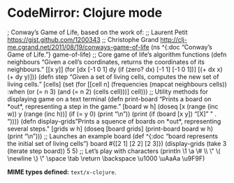CodeMirror: Clojure mode
========================

; Conway’s Game of Life, based on the work of: ;; Laurent Petit https://gist.github.com/1200343 ;; Christophe Grand http://clj-me.cgrand.net/2011/08/19/conways-game-of-life (ns ^{:doc “Conway’s Game of Life.”} game-of-life) ;; Core game of life’s algorithm functions (defn neighbours “Given a cell’s coordinates, returns the coordinates of its neighbours.” \[\[x y\]\] (for \[dx \[-1 0 1\] dy (if (zero? dx) \[-1 1\] \[-1 0 1\])\] \[(+ dx x) (+ dy y)\])) (defn step “Given a set of living cells, computes the new set of living cells.” \[cells\] (set (for \[\[cell n\] (frequencies (mapcat neighbours cells)) :when (or (= n 3) (and (= n 2) (cells cell)))\] cell))) ;; Utility methods for displaying game on a text terminal (defn print-board “Prints a board on \*out\*, representing a step in the game.” \[board w h\] (doseq \[x (range (inc w)) y (range (inc h))\] (if (= y 0) (print “\\n”)) (print (if (board \[x y\]) “\[X\]” " . “)))) (defn display-grids”Prints a squence of boards on \*out\*, representing several steps." \[grids w h\] (doseq \[board grids\] (print-board board w h) (print “\\n”))) ;; Launches an example board (def ^{:doc “board represents the initial set of living cells”} board \#{\[2 1\] \[2 2\] \[2 3\]}) (display-grids (take 3 (iterate step board)) 5 5) ;; Let’s play with characters (println \\1 \\a \\\# \\\\ \\" \\( \\newline \\} \\" \\space \\tab \\return \\backspace \\u1000 \\uAaAa \\u9F9F)

**MIME types defined:** `text/x-clojure`.
